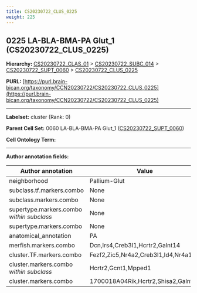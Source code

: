 ```yaml
---
title: CS20230722_CLUS_0225
weight: 225
---
```

## 0225 LA-BLA-BMA-PA Glut_1 (CS20230722_CLUS_0225)
<b>Hierarchy: </b>
[CS20230722_CLAS_01](../CS20230722_CLAS_01) >
[CS20230722_SUBC_014](../CS20230722_SUBC_014) >
[CS20230722_SUPT_0060](../CS20230722_SUPT_0060) >
[CS20230722_CLUS_0225](../CS20230722_CLUS_0225)

**PURL:** [https://purl.brain-bican.org/taxonomy/CCN20230722/CS20230722_CLUS_0225](https://purl.brain-bican.org/taxonomy/CCN20230722/CS20230722_CLUS_0225)

---


**Labelset:** cluster (Rank: 0)

**Parent Cell Set:** 0060 LA-BLA-BMA-PA Glut_1 ([CS20230722_SUPT_0060](../CS20230722_SUPT_0060))



**Cell Ontology Term:** 

[MARKER GENES.]: #


---

[TRANSFERRED ANNOTATIONS.]: #


[AUTHOR ANNOTATION FIELDS.]: #


**Author annotation fields:**

| Author annotation | Value |
|-------------------|-------|
|neighborhood|Pallium-Glut|
|subclass.tf.markers.combo|None|
|subclass.markers.combo|None|
|supertype.markers.combo _within subclass_|None|
|supertype.markers.combo|None|
|anatomical_annotation|PA|
|merfish.markers.combo|Dcn,Irs4,Creb3l1,Hcrtr2,Galnt14|
|cluster.TF.markers.combo|Fezf2,Zic5,Nr4a2,Creb3l1,Id4,Nr4a1|
|cluster.markers.combo _within subclass_|Hcrtr2,Gcnt1,Mpped1|
|cluster.markers.combo|1700018A04Rik,Hcrtr2,Shisa2,Galnt14|
